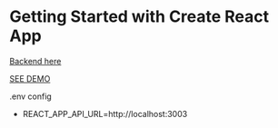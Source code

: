 # Getting Started with Create React App

[Backend here](https://github.com/Abdugaffor-97/book-store-backend)

[SEE DEMO](https://books-store-new.netlify.app/)

.env config

- REACT_APP_API_URL=http://localhost:3003
